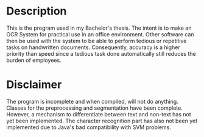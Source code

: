 # Description  
This is the program used in my Bachelor's thesis. The intent is to make an OCR System for practical use in an office environment. Other software can then be
used with the system to be able to perform tedious or repetitive tasks on handwritten documents. Consequently, accuracy is a higher priority than speed since
a tedious task done automatically still reduces the burden of employees.

# Disclaimer
The program is incomplete and when compiled, will not do anything. Classes for the preprocessing and segmentation have been complete. However, a mechanism
to differentiate between text and non-text has not yet been implemented. The character recognition part has also not been yet implemented due to Java's
bad compatibility with SVM problems.
